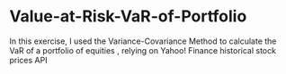 # Value-at-Risk-VaR-of-Portfolio
In this exercise, I used the Variance-Covariance Method to calculate the VaR of a portfolio of equities , relying on Yahoo! Finance historical stock prices API
